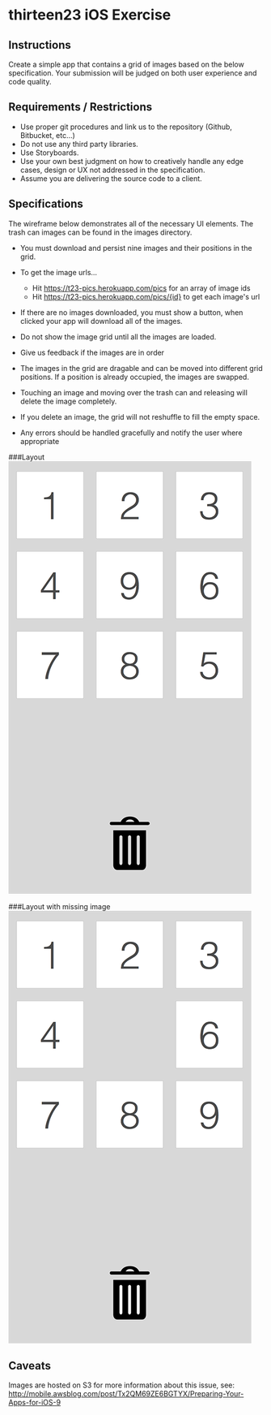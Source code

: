 # thirteen23 iOS Exercise

## Instructions
Create a simple app that contains a grid of images based on the below specification. Your submission will be judged on both user experience and code quality.

## Requirements / Restrictions
- Use proper git procedures and link us to the repository (Github, Bitbucket, etc…)
- Do not use any third party libraries.
- Use Storyboards.
- Use your own best judgment on how to creatively handle any edge cases, design or UX not addressed in the specification.
- Assume you are delivering the source code to a client.

## Specifications
The wireframe below demonstrates all of the necessary UI elements. The trash can images can be found in the images directory.

- You must download and persist nine images and their positions in the grid.

- To get the image urls...
    - Hit https://t23-pics.herokuapp.com/pics for an array of image ids
    - Hit https://t23-pics.herokuapp.com/pics/{id} to get each image's
      url
      
- If there are no images downloaded, you must show a button, when clicked your app will download all of the images.
- Do not show the image grid until all the images are loaded.
- Give us feedback if the images are in order
- The images in the grid are dragable and can be moved into different grid positions. If a position is already occupied, the images are swapped.
- Touching an image and moving over the trash can and releasing will delete the image completely.
- If you delete an image, the grid will not reshuffle to fill the empty space.
- Any errors should be handled gracefully and notify the user where appropriate

###Layout
![](./layout.png)

###Layout with missing image
![](./layout-missing.png)

## Caveats
Images are hosted on S3 for more information about this issue, see:
http://mobile.awsblog.com/post/Tx2QM69ZE6BGTYX/Preparing-Your-Apps-for-iOS-9


